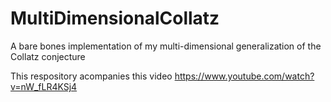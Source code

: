# MultiDimensionalCollatz
A bare bones implementation of my multi-dimensional generalization of the Collatz conjecture

This respository acompanies this video https://www.youtube.com/watch?v=nW_fLR4KSj4
